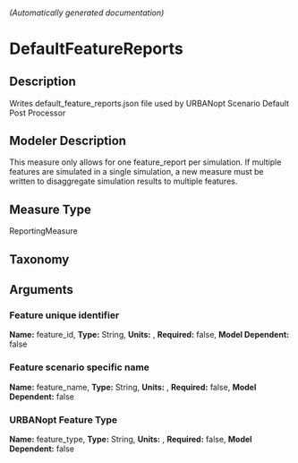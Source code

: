 

###### (Automatically generated documentation)

# DefaultFeatureReports

## Description
Writes default_feature_reports.json file used by URBANopt Scenario Default Post Processor

## Modeler Description
This measure only allows for one feature_report per simulation. If multiple features are simulated in a single simulation, a new measure must be written to disaggregate simulation results to multiple features.

## Measure Type
ReportingMeasure

## Taxonomy


## Arguments


### Feature unique identifier

**Name:** feature_id,
**Type:** String,
**Units:** ,
**Required:** false,
**Model Dependent:** false

### Feature scenario specific name

**Name:** feature_name,
**Type:** String,
**Units:** ,
**Required:** false,
**Model Dependent:** false

### URBANopt Feature Type

**Name:** feature_type,
**Type:** String,
**Units:** ,
**Required:** false,
**Model Dependent:** false




